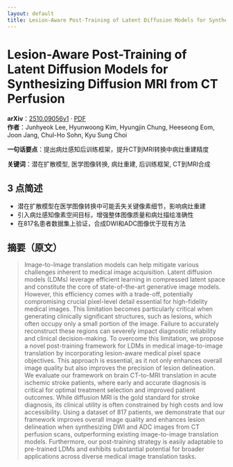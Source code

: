 ```yaml
---
layout: default
title: Lesion-Aware Post-Training of Latent Diffusion Models for Synthesizing Diffusion MRI from CT Perfusion
---
```


# Lesion-Aware Post-Training of Latent Diffusion Models for Synthesizing Diffusion MRI from CT Perfusion
**arXiv**：[2510.09056v1](https://arxiv.org/abs/2510.09056) · [PDF](https://arxiv.org/pdf/2510.09056.pdf)  
**作者**：Junhyeok Lee, Hyunwoong Kim, Hyungjin Chung, Heeseong Eom, Joon Jang, Chul-Ho Sohn, Kyu Sung Choi  

**一句话要点**：提出病灶感知后训练框架，提升CT到MRI转换中病灶重建精度

**关键词**：潜在扩散模型, 医学图像转换, 病灶重建, 后训练框架, CT到MRI合成

## 3 点简述
- 潜在扩散模型在医学图像转换中可能丢失关键像素细节，影响病灶重建
- 引入病灶感知像素空间目标，增强整体图像质量和病灶描绘准确性
- 在817名患者数据集上验证，合成DWI和ADC图像优于现有方法

## 摘要（原文）

> Image-to-Image translation models can help mitigate various challenges
> inherent to medical image acquisition. Latent diffusion models (LDMs) leverage
> efficient learning in compressed latent space and constitute the core of
> state-of-the-art generative image models. However, this efficiency comes with a
> trade-off, potentially compromising crucial pixel-level detail essential for
> high-fidelity medical images. This limitation becomes particularly critical
> when generating clinically significant structures, such as lesions, which often
> occupy only a small portion of the image. Failure to accurately reconstruct
> these regions can severely impact diagnostic reliability and clinical
> decision-making. To overcome this limitation, we propose a novel post-training
> framework for LDMs in medical image-to-image translation by incorporating
> lesion-aware medical pixel space objectives. This approach is essential, as it
> not only enhances overall image quality but also improves the precision of
> lesion delineation. We evaluate our framework on brain CT-to-MRI translation in
> acute ischemic stroke patients, where early and accurate diagnosis is critical
> for optimal treatment selection and improved patient outcomes. While diffusion
> MRI is the gold standard for stroke diagnosis, its clinical utility is often
> constrained by high costs and low accessibility. Using a dataset of 817
> patients, we demonstrate that our framework improves overall image quality and
> enhances lesion delineation when synthesizing DWI and ADC images from CT
> perfusion scans, outperforming existing image-to-image translation models.
> Furthermore, our post-training strategy is easily adaptable to pre-trained LDMs
> and exhibits substantial potential for broader applications across diverse
> medical image translation tasks.

